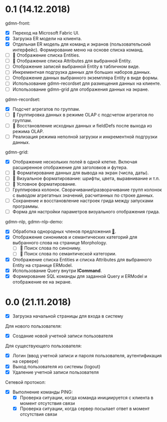 # 0.1 (14.12.2018)

gdmn-front:

* [x] Переход на Microsoft Fabric UI.
* [x] Загрузка ER модели на клиента.
* [x] Отдельная ER модель для команд и экранов (пользовательский интерфейс). Формирование меню на основе списка команд.
* [ ] :runner: Отображение списка Entities.
* [ ] :runner: Отображение списка Attributes для выбранной Entity.
* [ ] Отображение записей выбранной Entity в табличном виде. 
* [ ] Инкрементная подгрузка данных для больших наборов данных.
* [ ] Отображение данных выбранного экземпляра Entity в виде формы.
* [ ] Использование gdmn-recordset для размещения данных на клиенте.
* [ ] Использование gdmn-grid для отображения данных на экране.

gdmn-recordset:

* [x] Подсчет агрегатов по группам.
* [ ] :runner: Группировка данных в режиме OLAP с подсчетом агрегатов по группам.
* [ ] :runner: Восстановление исходных данных и fieldDefs после выхода из режима OLAP.
* [ ] Реализация режима неполной загрузки и инкрементной подгрузки данных.

gdmn-grid:

* [x] Отображение нескольких полей в одной клетке. Включая расширенное отображение для заголовков и футера.
* [ ] :runner: Форматирование данных для вывода на экран (числа, даты). 
* [ ] :runner: Визуальное форматирование: шрифты, цвета, выравнивание и т.п.
* [ ] :runner: Условное форматирование.
* [ ] Группировка колонок. Сворачивание\разворачивание групп колонок с выводом агрегатных значений, расчитанных по строке данных.
* [ ] Сохранение и восстановление настроек грида между запусками программы.
* [ ] Форма для настройки параметров визуального отображения грида.

gdmn-nlp, gdmn-nlp-demo:

* [x] Обработка однородных членов предложения [:scroll:](https://github.com/gsbelarus/gdmn/issues/26).
* [x] Отображение синонимов и семантических категорий для выбранного слова на странице Morphology. 
  * [ ] :runner: Поиск слова по синониму. 
  * [ ] :runner: Поиск слова по семантической категории. 
* [x] Отображение списка Entities и списка Attributes для выбранного Entity на странице ERModel.
* [x] Использование Query внутри **ICommand**.
* [x] Формирование SQL команды для заданной Query и ERModel и отображение ее на экране.

# 0.0 (21.11.2018)

* [x] Загрузка начальной страницы для входа в систему

Для нового пользователя:

* [x] Создание новой учетной записи пользователя 

Для существующего пользователя:

* [x] Логин (ввод учетной записи и пароля пользователя, аутентификация на сервере)
* [x] Выход пользователя из системы (logout)
* [x] Удаление учетной записи пользователя

Сетевой протокол:

* [x] Выполнение команды PING:
  * [x] Проверка ситуации, когда команда инициируется с клиента в момент отсутствия связи 
  * [x] Проверка ситуации, когда сервер посылает ответ в момент отсутствия связи
